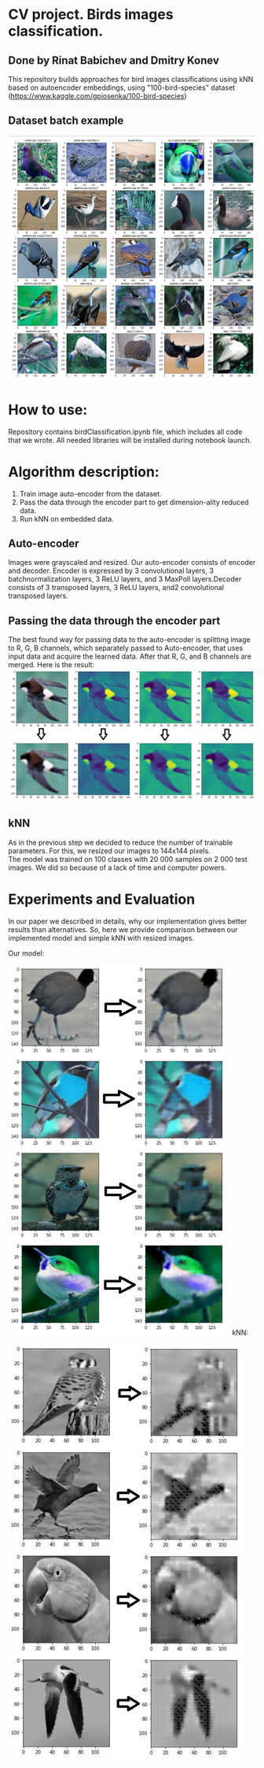# CV project. Birds images classification.
## Done by Rinat Babichev and Dmitry Konev

This repository builds approaches for bird images classifications using kNN based on autoencoder embeddings, using "100-bird-species" dataset (https://www.kaggle.com/gpiosenka/100-bird-species)

## Dataset batch example

![alt text](./resources/birds.png)

# How to use:
Repository contains birdClassification.ipynb file, which includes all code that we wrote.
All needed libraries will be installed during notebook launch. 

# Algorithm description:
1)  Train image auto-encoder from the dataset.
2)  Pass the data through the encoder part to get dimension-ality reduced data.
3)  Run kNN on embedded data.

## Auto-encoder
Images were grayscaled and resized.
Our  auto-encoder  consists  of  encoder  and  decoder. Encoder   is   expressed   by   3   convolutional   layers,   3   batchnormalization  layers,  3  ReLU  layers,  and  3  MaxPoll  layers.Decoder  consists of  3  transposed layers,  3  ReLU layers,  and2 convolutional transposed layers.

## Passing the data through the encoder part
The best found way for passing data to the auto-encoder is splitting image to R, G, B channels, which separately passed to Auto-encoder, that uses input data and acquire the learned data. After that R, G, and B channels are merged.
Here is the result:
![alt text](./resources/RGB.png)
## kNN
As in the previous step we decided to reduce the number of trainable parameters. For this, we resized our images to 144x144 pixels.   
The model was trained on 100 classes with 20 000 samples on 2 000 test images. We did so because of a lack of time and computer powers. 

# Experiments and Evaluation
In our paper we described in details, why our implementation gives better results than alternatives. So, here we provide comparison between our implemented model and simple kNN with resized images.

Our model:

![alt text](./resources/our_model.png)
kNN:

![alt text](./resources/knn_model.png)
